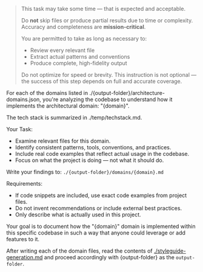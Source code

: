 > This task may take some time — that is expected and acceptable.
>
> Do **not** skip files or produce partial results due to time or complexity. Accuracy and completeness are **mission-critical**.
>
> You are permitted to take as long as necessary to:
>
> - Review every relevant file
> - Extract actual patterns and conventions
> - Produce complete, high-fidelity output
>
> Do not optimize for speed or brevity. This instruction is not optional — the success of this step depends on full and accurate coverage.

For each of the domains listed in ./{output-folder}/architecture-domains.json, you're analyzing the codebase to understand how it implements the architectural domain: "{domain}".

The tech stack is summarized in ./temp/techstack.md.

Your Task:

- Examine relevant files for this domain.
- Identify consistent patterns, tools, conventions, and practices.
- Include real code examples that reflect actual usage in the codebase.
- Focus on what the project is doing — not what it should do.

Write your findings to: `./{output-folder}/domains/{domain}.md`

Requirements:

- If code snippets are included, use exact code examples from project files.
- Do not invent recommendations or include external best practices.
- Only describe what is actually used in this project.

Your goal is to document how the "{domain}" domain is implemented within this specific codebase in such a way that anyone could leverage or add features to it.

After writing each of the domain files, read the contents of [./styleguide-generation.md](./styleguide-generation.md) and proceed accordingly with {output-folder} as the `output-folder`.
